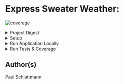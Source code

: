 # Express Sweater Weather:
![coverage](https://img.shields.io/badge/coverage-98%25-brightgreen)
<details>
<summary> Project Digest </summary>
<p>

This project is an introduction to building an Express API using JavaScript and NodeJS.  I wrote a very similar project that contains the same endpoints, but was written in RoR.  Express Sweater Weather was an opportunity to adapt my fundamental programming knowledge of Ruby to Javascript using NodeJS.

Additional Goals:

- Utilize a project board to create and track details for project completion
- Practice written technical communication with concise and consistent git commits and clear pull requests
- Clearly document Introduction, Initial Setup, How to Use, Known Issues, Running Tests, How to Contribute, Core Contributors, Schema Design, and Tech Stack List
- Implement testing using Jest

</p>
</details>

<details>
           <summary> Setup </summary>
           <p>
                      
- Determine postgres username in CLI with ```$ psql```

- Update /config/config.json with

|Provided      | Fill With    |
|------------- | -------------
|"dialect":    | "postgres"   |
|"username":   | "<your_username>"|



- ```$ npx sequelize db:create```

- ```$ npx sequelize db:migrate```
</p>
</details>

<details>
<summary> Run Application Locally </summary>
<p>

```$ npm start``` 
</p>
</details>

<details>
<summary> Run Tests & Coverage </summary>
<p>
           
```$ npm test```
</p>
</details>

## Author(s)

Paul Schlattmann





